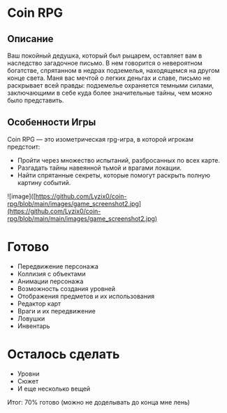 # Coin RPG

## Описание

Ваш покойный дедушка, который был рыцарем, оставляет вам в наследство загадочное письмо. В нем говорится о невероятном богатстве, спрятанном в недрах подземелья, находящемся на другом конце света. Маня вас мечтой о легких деньгах и славе, письмо не раскрывает всей правды: подземелье охраняется темными силами, заключающими в себе куда более значительные тайны, чем можно было представить.

## Особенности Игры

Coin RPG — это изометрическая rpg-игра, в которой игрокам предстоит:

- Пройти через множество испытаний, разбросанных по всех карте.
- Разгадать тайны навеянной тьмой и врагами локации.
- Найти спрятанные секреты, которые помогут раскрыть полную картину событий.

![image]([https://github.com/Lyzix0/coin-rpg/blob/main/images/game_screenshot2.jpg](https://github.com/Lyzix0/coin-rpg/blob/main/main/images/game_screenshot2.jpg)

# Готово

- Передвижение персонажа
- Коллизия с объектами
- Анимации персонажа
- Возможность создания уровней
- Отображения предметов и их использования
- Редактор карт
- Враги и их передвижение
- Ловушки
- Инвентарь

# Осталось сделать

- Уровни
- Сюжет
- И еще несколько вещей


Итог: 70% готово (можно не доделывать до конца мне лень)
